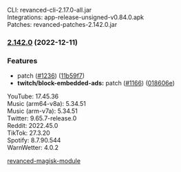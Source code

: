 CLI: revanced-cli-2.17.0-all.jar  
Integrations: app-release-unsigned-v0.84.0.apk  
Patches: revanced-patches-2.142.0.jar  

### [2.142.0](https://github.com/revanced/revanced-patches/compare/v2.141.0...v2.142.0) (2022-12-11)


### Features

*  patch ([#1236](https://github.com/revanced/revanced-patches/issues/1236)) ([11b59f7](https://github.com/revanced/revanced-patches/commit/11b59f767c94514d49a84593618ff9d2aace2636))
* **twitch/block-embedded-ads:**  patch ([#1166](https://github.com/revanced/revanced-patches/issues/1166)) ([018606e](https://github.com/revanced/revanced-patches/commit/018606e9832c43836b6b8f4fbd623adb8876d162))




  
YouTube: 17.45.36  
Music (arm64-v8a): 5.34.51  
Music (arm-v7a): 5.34.51  
Twitter: 9.65.7-release.0  
Reddit: 2022.45.0  
TikTok: 27.3.20  
Spotify: 8.7.90.544  
WarnWetter: 4.0.2  

[revanced-magisk-module](https://github.com/j-hc/revanced-magisk-module)  
